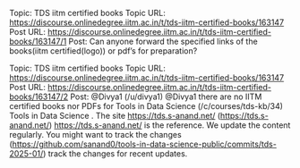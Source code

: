 Topic: TDS iitm certified books
Topic URL: https://discourse.onlinedegree.iitm.ac.in/t/tds-iitm-certified-books/163147
Post URL: https://discourse.onlinedegree.iitm.ac.in/t/tds-iitm-certified-books/163147/1
Post:  Can anyone forward the specified links of the books(iitm certified(logo)) or pdf’s for preparation? 

Topic: TDS iitm certified books
Topic URL: https://discourse.onlinedegree.iitm.ac.in/t/tds-iitm-certified-books/163147
Post URL: https://discourse.onlinedegree.iitm.ac.in/t/tds-iitm-certified-books/163147/2
Post:  @Divya1 (/u/divya1) @Divya1  there are no IITM certified books nor PDFs for  Tools in Data Science (/c/courses/tds-kb/34) Tools in Data Science . The site  https://tds.s-anand.net/ (https://tds.s-anand.net/) https://tds.s-anand.net/  is the reference. 
 We update the content regularly. You might want to  track the changes (https://github.com/sanand0/tools-in-data-science-public/commits/tds-2025-01/) track the changes  for recent updates. 
